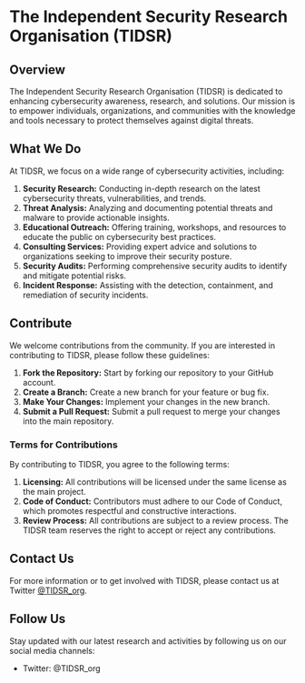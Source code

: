 # The Independent Security Research Organisation (TIDSR)

## Overview
The Independent Security Research Organisation (TIDSR) is dedicated to enhancing cybersecurity awareness, research, and solutions. Our mission is to empower individuals, organizations, and communities with the knowledge and tools necessary to protect themselves against digital threats.

## What We Do
At TIDSR, we focus on a wide range of cybersecurity activities, including:

1. **Security Research:** Conducting in-depth research on the latest cybersecurity threats, vulnerabilities, and trends.
2. **Threat Analysis:** Analyzing and documenting potential threats and malware to provide actionable insights.
3. **Educational Outreach:** Offering training, workshops, and resources to educate the public on cybersecurity best practices.
4. **Consulting Services:** Providing expert advice and solutions to organizations seeking to improve their security posture.
5. **Security Audits:** Performing comprehensive security audits to identify and mitigate potential risks.
6. **Incident Response:** Assisting with the detection, containment, and remediation of security incidents.

## Contribute
We welcome contributions from the community. If you are interested in contributing to TIDSR, please follow these guidelines:

1. **Fork the Repository:** Start by forking our repository to your GitHub account.
2. **Create a Branch:** Create a new branch for your feature or bug fix.
3. **Make Your Changes:** Implement your changes in the new branch.
4. **Submit a Pull Request:** Submit a pull request to merge your changes into the main repository.

### Terms for Contributions
By contributing to TIDSR, you agree to the following terms:

1. **Licensing:** All contributions will be licensed under the same license as the main project.
2. **Code of Conduct:** Contributors must adhere to our Code of Conduct, which promotes respectful and constructive interactions.
3. **Review Process:** All contributions are subject to a review process. The TIDSR team reserves the right to accept or reject any contributions.

## Contact Us
For more information or to get involved with TIDSR, please contact us at Twitter [@TIDSR_org](https://twitter.com/messages/compose?recipient_id=1791536451382829057).

## Follow Us
Stay updated with our latest research and activities by following us on our social media channels:
- Twitter: @TIDSR_org
  
